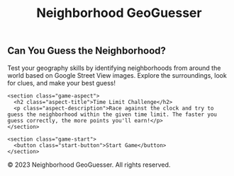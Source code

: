 <html>
<head>
  <meta charset="UTF-8">
  <title>Neighborhood GeoGuesser</title>
  <link rel="stylesheet" type="text/css" href="styles.css">
</head>
<body>
  <header>
    <h1 class="title">Neighborhood GeoGuesser</h1>
  </header>
  
  <main>
    <section class="game-description">
      <h2 class="subtitle">Can You Guess the Neighborhood?</h2>
      <p class="description">Test your geography skills by identifying neighborhoods from around the world based on Google Street View images. Explore the surroundings, look for clues, and make your best guess!</p>
    </section>
    
    <section class="game-aspect">
      <h2 class="aspect-title">Time Limit Challenge</h2>
      <p class="aspect-description">Race against the clock and try to guess the neighborhood within the given time limit. The faster you guess correctly, the more points you'll earn!</p>
    </section>
    
    <section class="game-start">
      <button class="start-button">Start Game</button>
    </section>
  </main>
  
  <footer>
    <p class="footer-text">© 2023 Neighborhood GeoGuesser. All rights reserved.</p>
  </footer>
</body>
</html>
